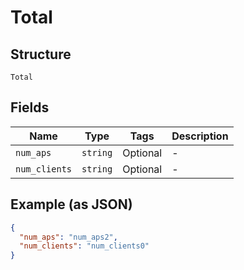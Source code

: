 
# Total

## Structure

`Total`

## Fields

| Name | Type | Tags | Description |
|  --- | --- | --- | --- |
| `num_aps` | `string` | Optional | - |
| `num_clients` | `string` | Optional | - |

## Example (as JSON)

```json
{
  "num_aps": "num_aps2",
  "num_clients": "num_clients0"
}
```


